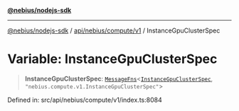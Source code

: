 [**@nebius/nodejs-sdk**](../../../../../README.md)

---

[@nebius/nodejs-sdk](../../../../../README.md) / [api/nebius/compute/v1](../README.md) / InstanceGpuClusterSpec

# Variable: InstanceGpuClusterSpec

> **InstanceGpuClusterSpec**: [`MessageFns`](../../../../../runtime/protos/core/interfaces/MessageFns.md)\<[`InstanceGpuClusterSpec`](../interfaces/InstanceGpuClusterSpec.md), `"nebius.compute.v1.InstanceGpuClusterSpec"`\>

Defined in: src/api/nebius/compute/v1/index.ts:8084
